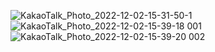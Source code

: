 ![KakaoTalk_Photo_2022-12-02-15-31-50-1](https://user-images.githubusercontent.com/54783158/205230988-6e834887-e90c-4485-a56f-546d1604a2ce.jpeg)
![KakaoTalk_Photo_2022-12-02-15-39-18 001](https://user-images.githubusercontent.com/54783158/205231235-1130d715-b9cb-4242-9b2d-4e68b2f81350.jpeg)
![KakaoTalk_Photo_2022-12-02-15-39-20 002](https://user-images.githubusercontent.com/54783158/205231243-6b23aa80-7ffc-4845-981c-cad75eebad63.jpeg)
